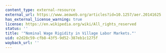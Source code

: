 ```yaml
---
content_type: external-resource
external_url: https://www.aeaweb.org/articles?id=10.1257/aer.20141625
has_external_license_warning: true
license: https://en.wikipedia.org/wiki/All_rights_reserved
status: ''
title: '"Nominal Wage Rigidity in Village Labor Markets."'
uid: e2d28c59-cfb8-43f5-9d52-387eb1c1275f
wayback_url: ''
---
```

